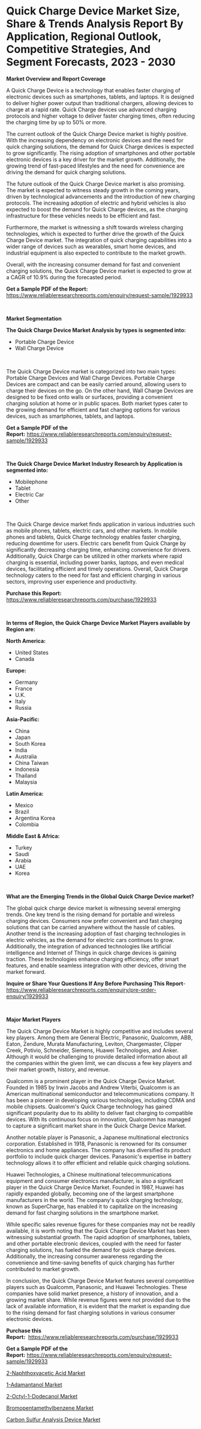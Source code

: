 <p><h1>Quick Charge Device Market Size, Share & Trends Analysis Report By Application, Regional Outlook, Competitive Strategies, And Segment Forecasts, 2023 - 2030</h1></p><p><strong>Market Overview and Report Coverage</strong></p>
<p><p>A Quick Charge Device is a technology that enables faster charging of electronic devices such as smartphones, tablets, and laptops. It is designed to deliver higher power output than traditional chargers, allowing devices to charge at a rapid rate. Quick Charge devices use advanced charging protocols and higher voltage to deliver faster charging times, often reducing the charging time by up to 50% or more.</p><p>The current outlook of the Quick Charge Device market is highly positive. With the increasing dependency on electronic devices and the need for quick charging solutions, the demand for Quick Charge devices is expected to grow significantly. The rising adoption of smartphones and other portable electronic devices is a key driver for the market growth. Additionally, the growing trend of fast-paced lifestyles and the need for convenience are driving the demand for quick charging solutions.</p><p>The future outlook of the Quick Charge Device market is also promising. The market is expected to witness steady growth in the coming years, driven by technological advancements and the introduction of new charging protocols. The increasing adoption of electric and hybrid vehicles is also expected to boost the demand for Quick Charge devices, as the charging infrastructure for these vehicles needs to be efficient and fast.</p><p>Furthermore, the market is witnessing a shift towards wireless charging technologies, which is expected to further drive the growth of the Quick Charge Device market. The integration of quick charging capabilities into a wider range of devices such as wearables, smart home devices, and industrial equipment is also expected to contribute to the market growth.</p><p>Overall, with the increasing consumer demand for fast and convenient charging solutions, the Quick Charge Device market is expected to grow at a CAGR of 10.9% during the forecasted period.</p></p>
<p><strong>Get a Sample PDF of the Report:</strong> <a href="https://www.reliableresearchreports.com/enquiry/request-sample/1929933">https://www.reliableresearchreports.com/enquiry/request-sample/1929933</a></p>
<p>&nbsp;</p>
<p><strong>Market Segmentation</strong></p>
<p><strong>The Quick Charge Device Market Analysis by types is segmented into:</strong></p>
<p><ul><li>Portable Charge Device</li><li>Wall Charge Device</li></ul></p>
<p>&nbsp;</p>
<p><p>The Quick Charge Device market is categorized into two main types: Portable Charge Devices and Wall Charge Devices. Portable Charge Devices are compact and can be easily carried around, allowing users to charge their devices on the go. On the other hand, Wall Charge Devices are designed to be fixed onto walls or surfaces, providing a convenient charging solution at home or in public spaces. Both market types cater to the growing demand for efficient and fast charging options for various devices, such as smartphones, tablets, and laptops.</p></p>
<p><strong>Get a Sample PDF of the Report:</strong>&nbsp;<a href="https://www.reliableresearchreports.com/enquiry/request-sample/1929933">https://www.reliableresearchreports.com/enquiry/request-sample/1929933</a></p>
<p>&nbsp;</p>
<p><strong>The Quick Charge Device Market Industry Research by Application is segmented into:</strong></p>
<p><ul><li>Mobilephone</li><li>Tablet</li><li>Electric Car</li><li>Other</li></ul></p>
<p>&nbsp;</p>
<p><p>The Quick Charge device market finds application in various industries such as mobile phones, tablets, electric cars, and other markets. In mobile phones and tablets, Quick Charge technology enables faster charging, reducing downtime for users. Electric cars benefit from Quick Charge by significantly decreasing charging time, enhancing convenience for drivers. Additionally, Quick Charge can be utilized in other markets where rapid charging is essential, including power banks, laptops, and even medical devices, facilitating efficient and timely operations. Overall, Quick Charge technology caters to the need for fast and efficient charging in various sectors, improving user experience and productivity.</p></p>
<p><strong>Purchase this Report:</strong>&nbsp; <a href="https://www.reliableresearchreports.com/purchase/1929933">https://www.reliableresearchreports.com/purchase/1929933</a></p>
<p>&nbsp;</p>
<p><strong>In terms of Region, the Quick Charge Device Market Players available by Region are:</strong></p>
<p>
    <p> <strong> North America: </strong>
        <ul>
            <li>United States</li>
            <li>Canada</li>
        </ul>
        </p> 
    <p> <strong> Europe: </strong>
        <ul>
            <li>Germany</li>
            <li>France</li>
            <li>U.K.</li>
            <li>Italy</li>
            <li>Russia</li>
        </ul>
        </p> 
    <p> <strong> Asia-Pacific: </strong>
        <ul>
            <li>China</li>
            <li>Japan</li>
            <li>South Korea</li>
            <li>India</li>
            <li>Australia</li>
            <li>China Taiwan</li>
            <li>Indonesia</li>
            <li>Thailand</li>
            <li>Malaysia</li>
        </ul>
        </p> 
    <p> <strong> Latin America: </strong>
        <ul>
            <li>Mexico</li>
            <li>Brazil</li>
            <li>Argentina Korea</li>
            <li>Colombia</li>
        </ul>
        </p> 
    <p> <strong> Middle East & Africa: </strong>
        <ul>
            <li>Turkey</li>
            <li>Saudi</li>
            <li>Arabia</li>
            <li>UAE</li>
            <li>Korea</li>
        </ul>
    </p>
    </p>
<p>&nbsp;</p>
<p><strong>What are the Emerging Trends in the Global Quick Charge Device market?</strong></p>
<p><p>The global quick charge device market is witnessing several emerging trends. One key trend is the rising demand for portable and wireless charging devices. Consumers now prefer convenient and fast charging solutions that can be carried anywhere without the hassle of cables. Another trend is the increasing adoption of fast charging technologies in electric vehicles, as the demand for electric cars continues to grow. Additionally, the integration of advanced technologies like artificial intelligence and Internet of Things in quick charge devices is gaining traction. These technologies enhance charging efficiency, offer smart features, and enable seamless integration with other devices, driving the market forward.</p></p>
<p><strong>Inquire or Share Your Questions If Any Before Purchasing This Report</strong>- <a href="https://www.reliableresearchreports.com/enquiry/pre-order-enquiry/1929933">https://www.reliableresearchreports.com/enquiry/pre-order-enquiry/1929933</a></p>
<p>&nbsp;</p>
<p><strong>Major Market Players</strong></p>
<p><p>The Quick Charge Device Market is highly competitive and includes several key players. Among them are General Electric, Panasonic, Qualcomm, ABB, Eaton, Zendure, Murata Manufacturing, Leviton, Chargemaster, Clipper Creek, Potivio, Schneider, Siemens, Huawei Technologies, and Anker. Although it would be challenging to provide detailed information about all the companies within the given limit, we can discuss a few key players and their market growth, history, and revenue.</p><p>Qualcomm is a prominent player in the Quick Charge Device Market. Founded in 1985 by Irwin Jacobs and Andrew Viterbi, Qualcomm is an American multinational semiconductor and telecommunications company. It has been a pioneer in developing various technologies, including CDMA and mobile chipsets. Qualcomm's Quick Charge technology has gained significant popularity due to its ability to deliver fast charging to compatible devices. With its continuous focus on innovation, Qualcomm has managed to capture a significant market share in the Quick Charge Device Market.</p><p>Another notable player is Panasonic, a Japanese multinational electronics corporation. Established in 1918, Panasonic is renowned for its consumer electronics and home appliances. The company has diversified its product portfolio to include quick charger devices. Panasonic's expertise in battery technology allows it to offer efficient and reliable quick charging solutions.</p><p>Huawei Technologies, a Chinese multinational telecommunications equipment and consumer electronics manufacturer, is also a significant player in the Quick Charge Device Market. Founded in 1987, Huawei has rapidly expanded globally, becoming one of the largest smartphone manufacturers in the world. The company's quick charging technology, known as SuperCharge, has enabled it to capitalize on the increasing demand for fast charging solutions in the smartphone market.</p><p>While specific sales revenue figures for these companies may not be readily available, it is worth noting that the Quick Charge Device Market has been witnessing substantial growth. The rapid adoption of smartphones, tablets, and other portable electronic devices, coupled with the need for faster charging solutions, has fueled the demand for quick charge devices. Additionally, the increasing consumer awareness regarding the convenience and time-saving benefits of quick charging has further contributed to market growth.</p><p>In conclusion, the Quick Charge Device Market features several competitive players such as Qualcomm, Panasonic, and Huawei Technologies. These companies have solid market presence, a history of innovation, and a growing market share. While revenue figures were not provided due to the lack of available information, it is evident that the market is expanding due to the rising demand for fast charging solutions in various consumer electronic devices.</p></p>
<p><strong>Purchase this Report:</strong>&nbsp;&nbsp;<a href="https://www.reliableresearchreports.com/purchase/1929933">https://www.reliableresearchreports.com/purchase/1929933</a></p>
<p></p>
<p><strong>Get a Sample PDF of the Report:</strong>&nbsp;<a href="https://www.reliableresearchreports.com/enquiry/request-sample/1929933">https://www.reliableresearchreports.com/enquiry/request-sample/1929933</a></p>
<p><p><a href="https://medium.com/@cite.teach.super/2-naphthoxyacetic-acid-market-comprehensive-assessment-by-type-application-and-geography-12e387e52f52">2-Naphthoxyacetic Acid Market</a></p><p><a href="https://medium.com/@clock.fund.arm/1-adamantanol-market-insight-market-trends-growth-forecasted-from-2023-to-2030-f4877b12a286">1-Adamantanol Market</a></p><p><a href="https://medium.com/@sake.use.loan/2-octyl-1-dodecanol-market-size-reveals-the-best-marketing-channels-in-global-industry-0c9b7760f725">2-Octyl-1-Dodecanol Market</a></p><p><a href="https://medium.com/@wound.key.cure/analyzing-bromopentamethylbenzene-market-global-industry-perspective-and-forecast-2023-to-2030-baf9622b3b92">Bromopentamethylbenzene Market</a></p><p><a href="https://medium.com/@bulk.cream.roll/carbon-sulfur-analysis-device-market-size-market-outlook-and-market-forecast-2023-to-2030-9d3d659e7cd8">Carbon Sulfur Analysis Device Market</a></p></p>